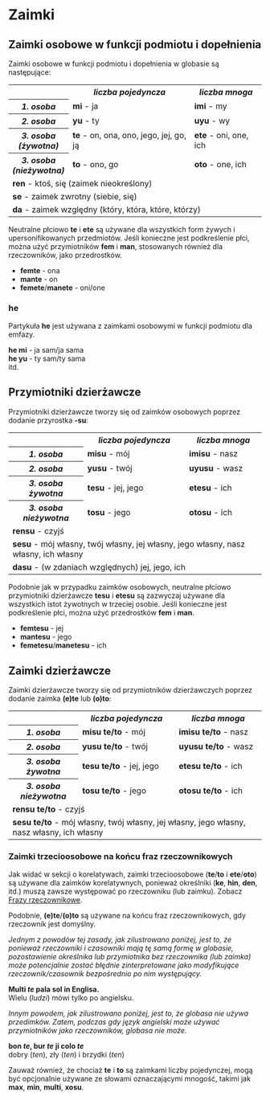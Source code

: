 <h1>Zaimki</h1>
<p>
</p>
<h2>Zaimki osobowe w funkcji podmiotu i dopełnienia</h2>
<p>Zaimki osobowe w funkcji podmiotu i dopełnienia w globasie są następujące:</p>
<table style="width:100%">
	<tbody>
		<tr>
			<td></td>
			<th><b><i>liczba pojedyncza</i></b></th>
			<th><b><i>liczba mnoga</i></b></th>
		</tr>
		<tr>
			<th><b><i>1. osoba</i></b></th>
			<td><b>mi</b> - ja</td>
			<td><b>imi</b> - my</td>
		</tr>
		<tr>
			<th><b><i>2. osoba</i></b></th>
			<td><b>yu</b> - ty</td>
			<td><b>uyu</b> - wy</td>
		</tr>
		<tr>
			<th><b><i>3. osoba<br />(żywotna)</i></b></th>
			<td><b>te</b> - on, ona, ono, jego, jej, go, ją</td>
			<td><b>ete</b> - oni, one, ich</td>
		</tr>
		<tr>
			<th><b><i>3. osoba<br />(nieżywotna)</i></b></th>
			<td><b>to</b> - ono, go</td>
			<td><b>oto</b> - one, ich</td>
		</tr>
		<tr>
		</tr>
		<tr>
			<td colspan="3"><b>ren</b> - ktoś, się (zaimek nieokreślony)</td>
		</tr>
		<tr>
			<td colspan="3"><b>se</b> - zaimek zwrotny (siebie, się) </td>
		</tr>
		<tr>
			<td colspan="3"><b>da</b> - zaimek względny (który, która, które, którzy)</td>
		</tr>
	</tbody>
</table>
<p>Neutralne płciowo <strong>te</strong> i <strong>ete</strong> są używane dla wszystkich form żywych i
	upersonifikowanych przedmiotów. Jeśli konieczne jest podkreślenie płci, można użyć przymiotników
	<strong>fem</strong> i <strong>man</strong>, stosowanych również dla rzeczowników, jako przedrostków.</p>
<ul>
	<li><strong>femte</strong> - ona</li>
	<li><strong>mante</strong> - on</li>
	<li><strong>femete</strong>/<strong>manete</strong> - oni/one</li>
</ul>
<h3>he</h3>
<p>Partykuła <strong>he</strong> jest używana z zaimkami osobowymi w funkcji podmiotu dla emfazy.</p>
<p><strong>he mi</strong> - ja sam/ja sama<br />
	<strong>he yu</strong> - ty sam/ty sama<br /> itd.
</p>
<h2>Przymiotniki dzierżawcze <span id="suyali_sifalexi"></span></h2>
<p>Przymiotniki dzierżawcze tworzy się od zaimków osobowych poprzez dodanie przyrostka <strong>-su</strong>:</p>
<table style="width:100%">
	<tbody>
		<tr>
			<td></td>
			<th><b><i>liczba pojedyncza</i></b></th>
			<th><b><i>liczba mnoga</i></b></th>
		</tr>
		<tr>
			<th><b><i>1. osoba</i></b></th>
			<td><b>misu</b> - mój</td>
			<td><b>imisu</b> - nasz</td>
		</tr>
		<tr>
			<th><b><i>2. osoba</i></b></th>
			<td><b>yusu</b> - twój</td>
			<td><b>uyusu</b> - wasz</td>
		</tr>
		<tr>
			<th><b><i>3. osoba<br />żywotna</i></b></th>
			<td><b>tesu</b> - jej, jego</td>
			<td><b>etesu</b> - ich</td>
		</tr>
		<tr>
			<th><b><i>3. osoba<br />nieżywotna</i></b></th>
			<td><b>tosu</b> - jego</td>
			<td><b>otosu</b> - ich</td>
		</tr>
		<tr>
		</tr>
		<tr>
			<td colspan="3"><b>rensu</b> - czyjś</td>
		</tr>
		<tr>
			<td colspan="3"><b>sesu</b> - mój własny, twój własny, jej własny, jego własny, nasz własny, ich własny
			</td>
		</tr>
		<tr>
			<td colspan="3"><b>dasu</b> - (w zdaniach względnych) jej, jego, ich </td>
		</tr>
	</tbody>
</table>
<p>Podobnie jak w przypadku zaimków osobowych, neutralne płciowo przymiotniki dzierżawcze <strong>tesu</strong> i
	<strong>etesu</strong> są zazwyczaj używane dla wszystkich istot żywotnych w trzeciej osobie. Jeśli konieczne jest
	podkreślenie płci, można użyć przedrostków <strong>fem</strong> i <strong>man</strong>.</p>
<ul>
	<li><strong>femtesu</strong> - jej</li>
	<li><strong>mantesu</strong> - jego</li>
	<li><strong>femetesu</strong>/<strong>manetesu</strong> - ich</li>
</ul>
<h2>Zaimki dzierżawcze</h2>
<p>Zaimki dzierżawcze tworzy się od przymiotników dzierżawczych poprzez dodanie zaimka <strong>(e)te</strong> lub
	<strong>(o)to</strong>:</p>
<table style="width:100%">
	<tbody>
		<tr>
			<td></td>
			<th><b><i>liczba pojedyncza</i></b></th>
			<th><b><i>liczba mnoga</i></b></th>
		</tr>
		<tr>
			<th><b><i>1. osoba</i></b></th>
			<td><b>misu te/to</b> - mój</td>
			<td><b>imisu te/to</b> - nasz</td>
		</tr>
		<tr>
			<th><b><i>2. osoba</i></b></th>
			<td><b>yusu te/to</b> - twój</td>
			<td><b>uyusu te/to</b> - wasz</td>
		</tr>
		<tr>
			<th><b><i>3. osoba<br />żywotna</i></b></th>
			<td><b>tesu te/to</b> - jej, jego</td>
			<td><b>etesu te/to</b> - ich</td>
		</tr>
		<tr>
			<th><b><i>3. osoba<br />nieżywotna</i></b></th>
			<td><b>tosu te/to</b> - jego</td>
			<td><b>otosu te/to</b> - ich</td>
		</tr>
		<tr>
		</tr>
		<tr>
			<td colspan="3"><b>rensu te/to</b> - czyjś</td>
		</tr>
		<tr>
			<td colspan="3"><b>sesu te/to</b> - mój własny, twój własny, jej własny, jego własny, nasz własny, ich
				własny </td>
		</tr>
	</tbody>
</table>
<h3>Zaimki trzecioosobowe na końcu fraz rzeczownikowych</h3>
<p>Jak widać w sekcji o korelatywach, zaimki trzecioosobowe (<strong>te</strong>/<strong>to</strong> i
	<strong>ete</strong>/<strong>oto</strong>) są używane dla zaimków korelatywnych, ponieważ określniki
	(<strong>ke</strong>, <strong>hin</strong>, <strong>den</strong>, itd.) muszą zawsze występować po rzeczowniku (lub
	zaimku). Zobacz <a href="./jumlemonli-estrutur.html#pornamelexi_in_namelexili_jumlemon">Frazy rzeczownikowe</a>.</p>
<p>Podobnie, <strong>(e)te</strong>/<strong>(o)to</strong> są używane na końcu fraz rzeczownikowych, gdy rzeczownik jest
	domyślny. </p>
<p><em>Jednym z powodów tej zasady, jak zilustrowano poniżej, jest to, że ponieważ rzeczowniki i czasowniki mają tę samą
		formę w globasie, pozostawienie określnika lub przymiotnika bez rzeczownika (lub zaimka) może potencjalnie
		zostać błędnie zinterpretowane jako modyfikujące rzeczownik/czasownik bezpośrednio po nim występujący.</em></p>
<p><strong>Multi <em>te</em> pala sol in Englisa.</strong><br /> Wielu (<em>ludzi</em>) mówi tylko po angielsku.</p>
<p><em>Innym powodem, jak zilustrowano poniżej, jest to, że globasa nie używa przedimków. Zatem, podczas gdy język
		angielski może używać przymiotników jako rzeczowników, globasa nie może.</em></p>
<p><strong>bon <em>te</em>, bur <em>te</em> ji colo <em>te</em></strong><br /> dobry (<em>ten</em>), zły (<em>ten</em>)
	i brzydki (<em>ten</em>)</p>
<p>Zauważ również, że chociaż <strong>te</strong> i <strong>to</strong> są zaimkami liczby pojedynczej, mogą być
	opcjonalnie używane ze słowami oznaczającymi mnogość, takimi jak <strong>max</strong>, <strong>min</strong>,
	<strong>multi</strong>, <strong>xosu</strong>. </p>
<p></p>
